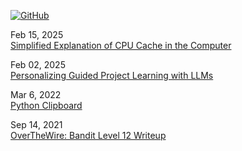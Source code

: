 [![GitHub](https://img.shields.io/badge/GitHub-000000?style=flat&logo=github)](https://github.com/wldasf) 


Feb 15, 2025<br>
[Simplified Explanation of CPU Cache in the Computer](/blogs/cpu-cache.md)

Feb 02, 2025<br>
[Personalizing Guided Project Learning with LLMs](/blogs/guided-project-based-learning.md)

Mar 6, 2022<br>
[Python Clipboard](/blogs/python-clipboard.md)

Sep 14, 2021<br>
[OverTheWire: Bandit Level 12 Writeup](/blogs/overthewire-bandit-12.md)
